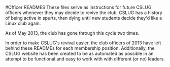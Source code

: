 #Officer READMES
These files serve as instructions for future CSLUG officers whenever they may
decide to revive the club. CSLUG has a history of being active in spurts, then
dying until new students decide they'd like a Linux club again.

As of May 2013, the club has gone through this cycle two times.

In order to make CSLUG's revival easier, the club officers of 2013 have left
behind these READMEs for each membership position. Additionally, the CSLUG
website has been created to be as automated as possible in an attempt to be
functional and easy to work with with different (or no) leaders.

